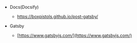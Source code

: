 -   Docs(Docsify)

    -   https://boxpistols.github.io/post-gatsby/

-   Gatsby
    -   [https://www.gatsbyjs.com/](https://www.gatsbyjs.com/) <a id="how-to-use-gatsby-cli"></a>
